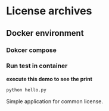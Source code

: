 # License archives

## Docker environment
### Dokcer compose
### Run test in container
**execute this demo to see the print**
```sh
python hello.py
```
Simple application for common license.

